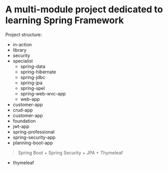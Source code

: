 # A multi-module project dedicated to learning Spring Framework

Project structure:

+ in-action
+ library
+ security
+ specialist
  + spring-data
  + spring-hibernate
  + spring-jdbc
  + spring-jpa
  + spring-spel
  + spring-web-wvc-app
  + web-app
+ customer-app
+ crud-app
+ customer-app
+ foundation
+ jwt-app
+ spring-professional
+ spring-security-app
+ planning-boot-app 
> Spring Boot + Spring Security + JPA + Thymeleaf
+ thymeleaf


